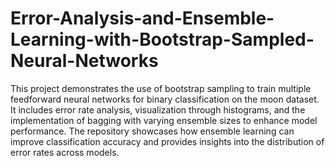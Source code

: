 # Error-Analysis-and-Ensemble-Learning-with-Bootstrap-Sampled-Neural-Networks

This project demonstrates the use of bootstrap sampling to train multiple feedforward neural networks for binary classification on the moon dataset. It includes error rate analysis, visualization through histograms, and the implementation of bagging with varying ensemble sizes to enhance model performance. The repository showcases how ensemble learning can improve classification accuracy and provides insights into the distribution of error rates across models.
